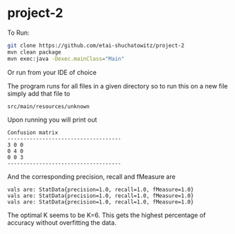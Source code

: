 # project-2

To Run:

```bash
git clone https://github.com/etai-shuchatowitz/project-2
mvn clean package
mvn exec:java -Dexec.mainClass="Main"
```

Or run from your IDE of choice

The program runs for all files in a given directory so to run this on a new file simply add that file to

`src/main/resources/unknown`

Upon running you will print out 

```
Confusion matrix
------------------------------------
3 0 0 
0 4 0 
0 0 3 
------------------------------------
```

And the corresponding precision, recall and fMeasure are
```
vals are: StatData{precision=1.0, recall=1.0, fMeasure=1.0}
vals are: StatData{precision=1.0, recall=1.0, fMeasure=1.0}
vals are: StatData{precision=1.0, recall=1.0, fMeasure=1.0}
```

The optimal K seems to be K=6. This gets the highest percentage of accuracy without overfitting the data.